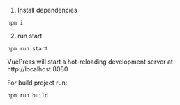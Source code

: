 1. Install dependencies
```npm
npm i
```
2. run start
```npm
npm run start
```
VuePress will start a hot-reloading development server at http://localhost:8080


For build project run:

```npm
npm run build
```
